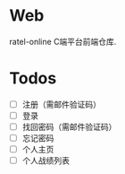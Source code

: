 # Web
ratel-online C端平台前端仓库.
# Todos
 - [ ] 注册（需邮件验证码）
 - [ ] 登录
 - [ ] 找回密码（需邮件验证码）
 - [ ] 忘记密码
 - [ ] 个人主页
 - [ ] 个人战绩列表
